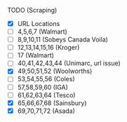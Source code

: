 TODO (Scraping)
- [x] URL Locations
- [ ] 4,5,6,7 (Walmart)
- [ ] 8,9,10,11 (Sobeys Canada Voila)
- [ ] 12,13,14,15,16 (Kroger)
- [ ] 17 (Walmart)
- [ ] 40,41,42,43,44 (Unimarc, url issue)
- [x] 49,50,51,52 (Woolworths)
- [ ] 53,54,55,56 (Coles)
- [ ] 57,58,59,60 (IGA)
- [ ] 61,62,63,64 (Tesco)
- [x] 65,66,67,68 (Sainsbury)
- [x] 69,70,71,72 (Asada)
